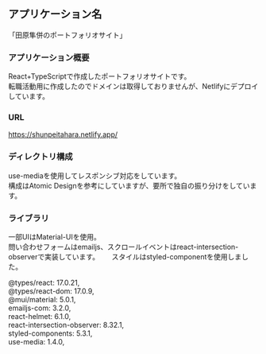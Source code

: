 ## アプリケーション名
「田原隼併のポートフォリオサイト」

### アプリケーション概要
React+TypeScriptで作成したポートフォリオサイトです。  
転職活動用に作成したのでドメインは取得しておりませんが、Netlifyにデプロイしています。

### URL
https://shunpeitahara.netlify.app/

### ディレクトリ構成
use-mediaを使用してレスポンシブ対応をしています。  
構成はAtomic Designを参考にしていますが、要所で独自の振り分けをしています。

### ライブラリ
一部UIはMaterial-UIを使用。  
問い合わせフォームはemailjs、スクロールイベントはreact-intersection-observerで実装しています。　　
スタイルはstyled-componentを使用しました。　　
  
@types/react: 17.0.21,  
@types/react-dom: 17.0.9,  
@mui/material: 5.0.1,  
emailjs-com: 3.2.0,  
react-helmet: 6.1.0,  
react-intersection-observer: 8.32.1,  
styled-components: 5.3.1,  
use-media: 1.4.0,  
